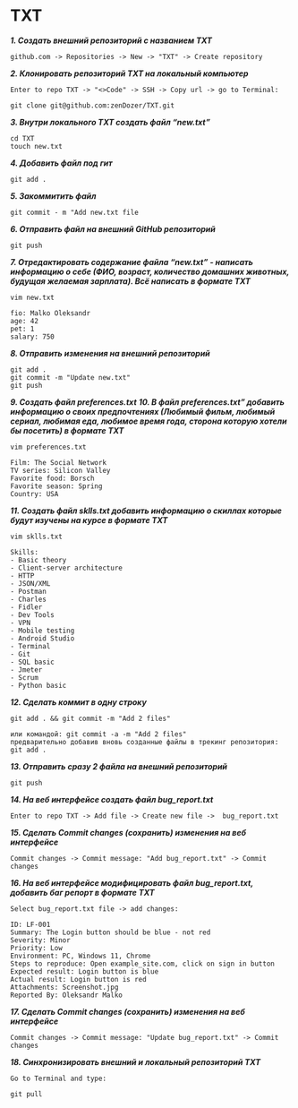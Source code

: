 # TXT

***1. Создать внешний репозиторий c названием TXT***

```
github.com -> Repositories -> New -> "TXT" -> Create repository
```

***2. Клонировать репозиторий TXT на локальный компьютер***

```
Enter to repo TXT -> "<>Code" -> SSH -> Copy url -> go to Terminal:

git clone git@github.com:zenDozer/TXT.git
```

***3. Внутри локального TXT создать файл “new.txt”***

```
cd TXT
touch new.txt
```

***4. Добавить файл под гит***

```
git add .
```

***5. Закоммитить файл***

```
git commit - m "Add new.txt file
```

***6. Отправить файл на внешний GitHub репозиторий***

```
git push
```

***7. Отредактировать содержание файла “new.txt” - написать информацию о себе (ФИО, возраст, количество домашних животных, будущая желаемая зарплата). Всё написать в формате TXT***

```
vim new.txt

fio: Malko Oleksandr
age: 42
pet: 1
salary: 750
```

***8. Отправить изменения на внешний репозиторий***

```
git add .
git commit -m "Update new.txt"
git push
```

***9. Создать файл preferences.txt***
***10. В файл preferences.txt” добавить информацию о своих предпочтениях (Любимый фильм, любимый сериал, любимая еда, любимое время года, сторона которую хотели бы посетить) в формате TXT***

```
vim preferences.txt

Film: The Social Network
TV series: Silicon Valley
Favorite food: Borsch
Favorite season: Spring
Country: USA
```

***11. Создать файл sklls.txt добавить информацию о скиллах которые будут изучены на курсе в формате TXT***

```
vim sklls.txt

Skills:
- Basic theory
- Client-server architecture
- HTTP
- JSON/XML
- Postman
- Charles
- Fidler
- Dev Tools
- VPN
- Mobile testing
- Android Studio
- Terminal
- Git
- SQL basic
- Jmeter
- Scrum
- Python basic
```

***12. Сделать коммит в одну строку***

```
git add . && git commit -m "Add 2 files"

или командой: git commit -a -m "Add 2 files"
предварительно добавив вновь созданные файлы в трекинг репозитория: git add .
```

***13. Отправить сразу 2 файла на внешний репозиторий***

```
git push
```

***14. На веб интерфейсе создать файл bug_report.txt***

```
Enter to repo TXT -> Add file -> Create new file ->  bug_report.txt
```

***15. Сделать Commit changes (сохранить) изменения на веб интерфейсе***

```
Commit changes -> Commit message: "Add bug_report.txt" -> Commit changes
```

***16. На веб интерфейсе модифицировать файл bug_report.txt, добавить баг репорт в формате TXT***

```
Select bug_report.txt file -> add changes:

ID: LF-001
Summary: The Login button should be blue - not red
Severity: Minor
Priority: Low
Environment: PC, Windows 11, Chrome
Steps to reproduce: Open example_site.com, click on sign in button
Expected result: Login button is blue
Actual result: Login button is red
Attachments: Screenshot.jpg
Reported By: Oleksandr Malko
```

***17. Сделать Commit changes (сохранить) изменения на веб интерфейсе***

```
Commit changes -> Commit message: "Update bug_report.txt" -> Commit changes
```

***18. Синхронизировать внешний и локальный репозиторий TXT***

```
Go to Terminal and type:

git pull
```